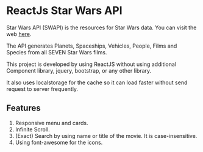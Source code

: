 # ReactJs Star Wars API

Star Wars API (SWAPI) is the resources for Star Wars data. You can visit the web [here](https://www.swapi.co).

The API generates Planets, Spaceships, Vehicles, People, Films and Species from all SEVEN Star Wars films.

This project is developed by using ReactJS without using additional Component library, jquery, bootstrap, or any other library.

It also uses localstorage for the cache so it can load faster without send request to server frequently.


## Features

1. Responsive menu and cards.
2. Infinite Scroll.
3. (Exact) Search by using name or title of the movie. It is case-insensitive.
4. Using font-awesome for the icons.
